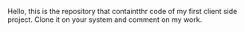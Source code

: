 Hello, this is the repository that containtthr code of my first client side project. Clone it on your system and comment on my work.
